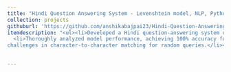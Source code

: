 ```yaml
---
title: "Hindi Question Answering System - Levenshtein model, NLP, Python"
collection: projects
githuburl: 'https://github.com/anshikabajpai23/Hindi-Question-Answering-Sysytem'
itemdescription: "<ul><li>Developed a Hindi question-answering system using the Levenshtein model, achieving an accuracy of 93.4%.</li>
  <li>Thoroughly analyzed model performance, achieving 100% accuracy for exact matches, 90% for dissimilar queries, and addressing
challenges in character-to-character matching for random queries.</li></ul>"
  

---
```

